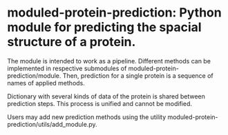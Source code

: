 # moduled-protein-prediction: Python module for predicting the spacial structure of a protein.

The module is intended to work as a pipeline. Different methods can be implemented in respective submodules of moduled-protein-prediction/module. Then, prediction for a single protein is a sequence of names of applied methods.

Dictionary with several kinds of data of the protein is shared between prediction steps. This process is unified and cannot be modified.

Users may add new prediction methods using the utility moduled-protein-prediction/utils/add_module.py.

